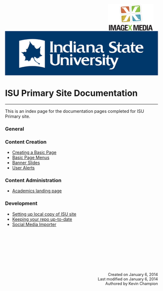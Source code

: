 <img class="logo" src="../assets/images/IXM-Transparent-Vertical.jpg" style="float:right; margin:-10px 15px 0 0;" height="90" />
<img class="logo" src="../assets/images/isu_logo.png" alt="Indiana State University logo" />

# ISU Primary Site Documentation
***

This is an index page for the documentation pages completed for ISU Primary site.

### General



### Content Creation

- [Creating a Basic Page](basic_page.html)
- [Basic Page Menus](basic_page_menus.html)
- [Banner Slides](banner_slides.html)
- [User Alerts](user_alert.html)

### Content Administration

- [Academics landing page](academics_landing.html)

### Development

- [Setting up local copy of ISU site](local.html)
- [Keeping your repo up-to-date](upstream.html)
- [Social Media Importer](social_media_importer.html)


<p style="margin-top:150px; text-align:right; font-size:90%;">Created on January 6, 2014<br />
Last modified on January 6, 2014<br />
Authored by Kevin Champion</p>

